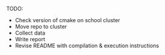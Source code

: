 TODO:

- Check version of cmake on school cluster
- Move repo to cluster
- Collect data
- Write report
- Revise README with compilation & execution instructions
